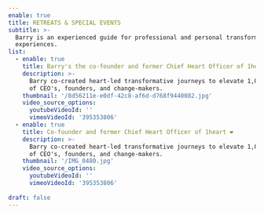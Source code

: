 ```yaml
---
enable: true
title: RETREATS & SPECIAL EVENTS
subtitle: >-
  Barry is an experienced guide for professional and personal transformative
  experiences.
list:
  - enable: true
    title: Barry's the co-founder and former Chief Heart Officer of 1heart ❤️
    description: >-
      Barry co-created heart-led transformative journeys to elevate 1,000+ lives
      of CEO's, founders, and change-makers.
    thumbnail: '/8d56211e-e0df-42c8-af6d-d768f9440082.jpg'
    video_source_options:
      youtubeVideoId: ''
      vimeoVideoId: '395353806'
  - enable: true
    title: Co-founder and former Chief Heart Officer of 1heart ❤️
    description: >-
      Barry co-created heart-led transformative journeys to elevate 1,000+ lives
      of CEO's, founders, and change-makers.
    thumbnail: '/IMG_0480.jpg'
    video_source_options:
      youtubeVideoId: ''
      vimeoVideoId: '395353806'
  
draft: false
---
```


